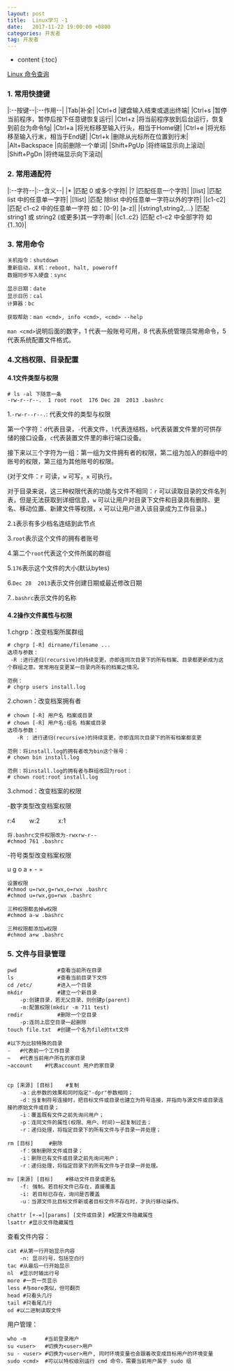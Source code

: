 ```yaml
---
layout: post
title:  Linux学习 -1
date:   2017-11-22 19:00:00 +0800
categories: 开发者
tag: 开发者
---
```


* content
{:toc}

[Linux 命令查询](http://man.linuxde.net/)

### 1. 常用快捷键

|:--按键--|:--作用--|
|Tab|补全|
|Ctrl+d	|键盘输入结束或退出终端|
|Ctrl+s	|暂停当前程序，暂停后按下任意键恢复运行|
|Ctrl+z	|将当前程序放到后台运行，恢复到前台为命令fg|
|Ctrl+a	|将光标移至输入行头，相当于Home键|
|Ctrl+e	|将光标移至输入行末，相当于End键|
|Ctrl+k	|删除从光标所在位置到行末|
|Alt+Backspace	|向前删除一个单词|
|Shift+PgUp	|将终端显示向上滚动|
|Shift+PgDn	|将终端显示向下滚动|

### 2. 常用通配符

|:--字符--|:--含义--|
|*		|匹配 0 或多个字符|
|?		|匹配任意一个字符|
|[list]	|匹配 list 中的任意单一字符|
|[!list]	|匹配 除list 中的任意单一字符以外的字符|
|[c1-c2]	|匹配 c1-c2 中的任意单一字符 如：[0-9] [a-z]|
|{string1,string2,...}	|匹配 string1 或 string2 (或更多)其一字符串|
|{c1..c2}	|匹配 c1-c2 中全部字符 如{1..10}|

### 3. 常用命令

```
关机指令：shutdown
重新启动，关机：reboot, halt, poweroff
数据同步写入硬盘：sync

显示日期：date
显示日历：cal
计算器：bc

获取帮助：man <cmd>, info <cmd>, <cmd> --help
```

`man <cmd>`说明后面的数字，1 代表一般账号可用，8 代表系统管理员常用命令，5 代表系统配置文件格式。

### 4.文档权限、目录配置

#### 4.1文件类型与权限

```
# ls -al 下随意一条
-rw-r--r--.  1 root root  176 Dec 28  2013 .bashrc
```

1.`-rw-r--r--.`: 代表文件的类型与权限

第一个字符：`d`代表目录，`-`代表文件，`l`代表连结档，`b`代表装置文件里的可供存储的接口设备，`c`代表装置文件里的串行端口设备。

接下来以三个字符为一组：第一组为文件拥有者的权限，第二组为加入的群组中的账号的权限，第三组为其他账号的权限。

(对于文件：`r` 可读，`w` 可写，`x` 可执行。

对于目录来说，这三种权限代表的功能与文件不相同：`r` 可以读取目录的文件名列表，但是无法获取到详细信息，`w` 可以让用户对目录下文件和目录具有删除、更名、移动位置、新建文件等权限，`x` 可以让用户进入该目录成为工作目录。)

2.`1`表示有多少档名连结到此节点

3.`root`表示这个文件的拥有者账号

4.第二个`root`代表这个文件所属的群组

5.`176`表示这个文件的大小(默认bytes)

6.`Dec 28  2013`表示文件创建日期或最近修改日期

7.`.bashrc`表示文件的名称

#### 4.2操作文件属性与权限


1.chgrp：改变档案所属群组

```
# chgrp [-R] dirname/filename ... 
选项与参数：
 -R :进行递归(recursive)的持续变更，亦即连同次目录下的所有档案、目录都更新成为这个群组之意。常常用在变更某一目录内所有的档案之情况。

范例：
# chgrp users install.log 
```

2.chown：改变档案拥有者

```
# chown [-R] 用户名 档案或目录 
# chown [-R] 用户名:组名 档案或目录
选项与参数： 
   -R : 进行递归(recursive)的持续变更，亦即连同次目录下的所有档案都变更

范例：将install.log的拥有者改为bin这个账号：
# chown bin install.log

范例：将install.log的拥有者与群组改回为root： 
# chown root:root install.log
```

3.chmod：改变档案的权限

-数字类型改变档案权限

r:4 　　w:2　　　x:1

```
将.bashrc文件权限改为-rwxrw-r--
#chmod 761 .bashrc
```

-符号类型改变档案权限

u g o a + - =

```
设置权限
#chmod u=rwx,g=rwx,o=rwx .bashrc
#chmod u=rwx,go=rwx .bashrc

三种权限都去掉w权限
#chmod a-w .bashrc

三种权限都添加w权限
#chmod a+w .bashrc
```

### 5. 文件与目录管理

```
pwd 	 		#查看当前所在目录
ls 		 		#查看当前目录下文件
cd /etc/ 		#进入一个目录
mkdir			#建立一个新目录
	-p:创建目录，若无父目录，则创建p(parent)
	-m:配置权限(mkdir -m 711 test)
rmdir			#删除一个空目录
	-p:连同上层空目录一起删除
touch file.txt  #创建一个名为file的txt文件

#以下为比较特殊的目录
-	#代表前一个工作目录
~	#代表当前用户所在的家目录
~account	#代表account 用户的家目录


cp [来源] [目标]	#复制
	-a：此参数的效果和同时指定"-dpr"参数相同； 
	-d：当复制符号连接时，把目标文件或目录也建立为符号连接，并指向与源文件或目录连接的原始文件或目录； 
	-i：覆盖既有文件之前先询问用户； 
	-p：连同文件的属性(权限、用户、时间)一起复制过去； 
	-r：递归处理，将指定目录下的所有文件与子目录一并处理；

rm [目标] 	#删除
	-f：强制删除文件或目录；
	-i：删除已有文件或目录之前先询问用户； 
	-r：递归处理，将指定目录下的所有文件与子目录一并处理。

mv [来源] [目标]	#移动文件目录或更名
	-f: 强制。若目标文件已存在，直接覆盖
	-i: 若目标已存在，询问是否覆盖
	-u：当源文件比目标文件新或者目标文件不存在时，才执行移动操作。

chattr [+-=][params] [文件或目录] #配置文件隐藏属性
lsattr #显示文件隐藏属性
```

查看文件内容：

```
cat	#从第一行开始显示内容
	-n: 显示行号，包括空白行
tac #从最后一行开始显示
nl  #显示时输出行号
more #一页一页显示
less #与more类似，但可翻页
head #只看头几行
tail #只看尾几行
od #以二进制读取文件
```


用户管理：

```
who -m    	#当前登录用户
su <user> 	#切换为<user>用户
su - <user> #切换为<user>用户, 同时环境变量也会跟着改变成目标用户的环境变量
sudo <cmd> 	#可以以特权级别运行 cmd 命令，需要当前用户属于 sudo 组
```